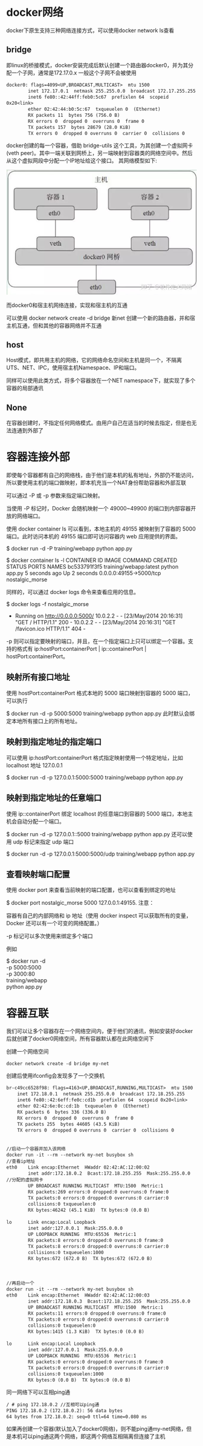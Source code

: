 # docker网络
docker下原生支持三种网络连接方式，可以使用docker network ls查看

## bridge
即linux的桥接模式，docker安装完成后默认创建一个路由器docker0，并为其分配一个子网，通常是172.17.0.x 一般这个子网不会被使用

    docker0: flags=4099<UP,BROADCAST,MULTICAST>  mtu 1500
            inet 172.17.0.1  netmask 255.255.0.0  broadcast 172.17.255.255
            inet6 fe80::42:44ff:feb0:5c67  prefixlen 64  scopeid 0x20<link>
            ether 02:42:44:b0:5c:67  txqueuelen 0  (Ethernet)
            RX packets 11  bytes 756 (756.0 B)
            RX errors 0  dropped 0  overruns 0  frame 0
            TX packets 157  bytes 28679 (28.0 KiB)
            TX errors 0  dropped 0 overruns 0  carrier 0  collisions 0


docker创建的每一个容器，借助 bridge-utils 这个工具，为其创建一个虚拟网卡(veth peer)。其中一端关联到网桥上，另一端映射到容器类的网络空间中。然后从这个虚拟网段中分配一个IP地址给这个接口。 其网络模型如下:

![](img/5.png)

而docker0和宿主机网络连接，实现和宿主机的互通

可以使用 docker network create -d bridge 新net 创建一个新的路由器，并和宿主机互通，但和其他的容器网络并不互通

## host

Host模式，即共用主机的网络，它的网络命名空间和主机是同一个，不隔离UTS、NET、IPC，使用宿主机Namespace、IP和端口。

同样可以使用此类方式，将多个容器放在一个NET namespace下，就实现了多个容器的局部通讯

## None
在容器创建时，不指定任何网络模式。由用户自己在适当的时候去指定，但是也无法连通到外部了


# 容器连接外部
即使每个容器都有自己的网络栈，由于他们是本机的私有地址，外部仍不能访问，所以要使用主机的端口做映射，即本机充当一个NAT身份帮助容器和外部互联

可以通过 -P 或 -p 参数来指定端口映射。

当使用 -P 标记时，Docker 会随机映射一个 49000~49900 的端口到内部容器开放的网络端口。

使用 docker container ls 可以看到，本地主机的 49155 被映射到了容器的 5000 端口。此时访问本机的 49155 端口即可访问容器内 web 应用提供的界面。

$ docker run -d -P training/webapp python app.py

$ docker container ls -l
CONTAINER ID  IMAGE                   COMMAND       CREATED        STATUS        PORTS                    NAMES
bc533791f3f5  training/webapp:latest  python app.py 5 seconds ago  Up 2 seconds  0.0.0.0:49155->5000/tcp  nostalgic_morse

同样的，可以通过 docker logs 命令来查看应用的信息。

$ docker logs -f nostalgic_morse
* Running on http://0.0.0.0:5000/
10.0.2.2 - - [23/May/2014 20:16:31] "GET / HTTP/1.1" 200 -
10.0.2.2 - - [23/May/2014 20:16:31] "GET /favicon.ico HTTP/1.1" 404 -

-p 则可以指定要映射的端口，并且，在一个指定端口上只可以绑定一个容器。支持的格式有 ip:hostPort:containerPort | ip::containerPort | hostPort:containerPort。

## 映射所有接口地址
使用 hostPort:containerPort 格式本地的 5000 端口映射到容器的 5000 端口，可以执行

$ docker run -d -p 5000:5000 training/webapp python app.py
此时默认会绑定本地所有接口上的所有地址。

## 映射到指定地址的指定端口
可以使用 ip:hostPort:containerPort 格式指定映射使用一个特定地址，比如 localhost 地址 127.0.0.1

$ docker run -d -p 127.0.0.1:5000:5000 training/webapp python app.py

## 映射到指定地址的任意端口
使用 ip::containerPort 绑定 localhost 的任意端口到容器的 5000 端口，本地主机会自动分配一个端口。

$ docker run -d -p 127.0.0.1::5000 training/webapp python app.py
还可以使用 udp 标记来指定 udp 端口

$ docker run -d -p 127.0.0.1:5000:5000/udp training/webapp python app.py

## 查看映射端口配置
使用 docker port 来查看当前映射的端口配置，也可以查看到绑定的地址

$ docker port nostalgic_morse 5000
127.0.0.1:49155.
注意：

容器有自己的内部网络和 ip 地址（使用 docker inspect 可以获取所有的变量，Docker 还可以有一个可变的网络配置。）

-p 标记可以多次使用来绑定多个端口

例如

$ docker run -d \
    -p 5000:5000 \
    -p 3000:80 \
    training/webapp \
    python app.py

# 容器互联

我们可以让多个容器存在一个网络空间内，便于他们的通讯，例如安装好docker后就创建了docker0网络空间，所有容器默认都在此网络空间下

创建一个网络空间

    docker network create -d bridge my-net
    
创建后使用ifconfig会发现多了一个交换机

    br-c49cc6528f98: flags=4163<UP,BROADCAST,RUNNING,MULTICAST>  mtu 1500
        inet 172.18.0.1  netmask 255.255.0.0  broadcast 172.18.255.255
        inet6 fe80::42:6eff:fe0c:cd1b  prefixlen 64  scopeid 0x20<link>
        ether 02:42:6e:0c:cd:1b  txqueuelen 0  (Ethernet)
        RX packets 6  bytes 336 (336.0 B)
        RX errors 0  dropped 0  overruns 0  frame 0
        TX packets 255  bytes 44605 (43.5 KiB)
        TX errors 0  dropped 0 overruns 0  carrier 0  collisions 0


    //启动一个容器并加入该网络
    docker run -it --rm --network my-net busybox sh
    //查看ip地址
    eth0    Link encap:Ethernet  HWaddr 02:42:AC:12:00:02  
            inet addr:172.18.0.2  Bcast:172.18.255.255  Mask:255.255.0.0 //分配的虚拟网卡
            UP BROADCAST RUNNING MULTICAST  MTU:1500  Metric:1
            RX packets:269 errors:0 dropped:0 overruns:0 frame:0
            TX packets:0 errors:0 dropped:0 overruns:0 carrier:0
            collisions:0 txqueuelen:0 
            RX bytes:46242 (45.1 KiB)  TX bytes:0 (0.0 B)

    lo      Link encap:Local Loopback  
            inet addr:127.0.0.1  Mask:255.0.0.0
            UP LOOPBACK RUNNING  MTU:65536  Metric:1
            RX packets:8 errors:0 dropped:0 overruns:0 frame:0
            TX packets:8 errors:0 dropped:0 overruns:0 carrier:0
            collisions:0 txqueuelen:1000 
            RX bytes:672 (672.0 B)  TX bytes:672 (672.0 B)
    
    
    
    //再启动一个
    docker run -it --rm --network my-net busybox sh
    eth0    Link encap:Ethernet  HWaddr 02:42:AC:12:00:03  
            inet addr:172.18.0.3  Bcast:172.18.255.255  Mask:255.255.0.0
            UP BROADCAST RUNNING MULTICAST  MTU:1500  Metric:1
            RX packets:11 errors:0 dropped:0 overruns:0 frame:0
            TX packets:0 errors:0 dropped:0 overruns:0 carrier:0
            collisions:0 txqueuelen:0 
            RX bytes:1415 (1.3 KiB)  TX bytes:0 (0.0 B)

    lo      Link encap:Local Loopback  
            inet addr:127.0.0.1  Mask:255.0.0.0
            UP LOOPBACK RUNNING  MTU:65536  Metric:1
            RX packets:0 errors:0 dropped:0 overruns:0 frame:0
            TX packets:0 errors:0 dropped:0 overruns:0 carrier:0
            collisions:0 txqueuelen:1000 
            RX bytes:0 (0.0 B)  TX bytes:0 (0.0 B)
    
同一网络下可以互相ping通

    / # ping 172.18.0.2 //互相可以ping通
    PING 172.18.0.2 (172.18.0.2): 56 data bytes
    64 bytes from 172.18.0.2: seq=0 ttl=64 time=0.080 ms


如果再创建一个容器(默认加入了docker0网络)，则不能ping通my-net网络，但是本机可以ping通这两个网络，即这两个网络互相隔离但连接了主机